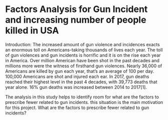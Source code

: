# Factors Analysis for Gun Incident and increasing number of people killed in USA

Introduction:
The increased amount of gun violence and incidences exacts an enormous toll on Americans-taking thousands of lives each year. The toll of gun violences and gun incidents is horrific and it is on the rise each year in America. Over million American have been shot in the past decades and millions more were the witness of firsthand gun violences. Nearly 36,000 of Americans are killed by gun each year, that’s an average of 100 per day. 100,000 Americans are shot and injured each ear. In 2017, gun deaths reached their highest level in the past 4 decades, with 39,773 deaths that year alone. 16% gun deaths was increased between 2014 to 2017[1]. 

The analysis in this study helps to identify room for what are the factors to prescribe fewer related to gun incidents. this situation is the main motivation for this project. What are the factors to prescribe fewer related to gun incidents?

